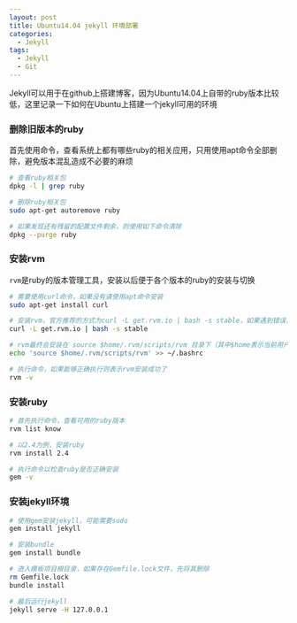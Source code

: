 ```yaml
---
layout: post
title: Ubuntu14.04 jekyll 环境部署
categories:
  - Jekyll
tags:
  - Jekyll
  - Git
---
```


Jekyll可以用于在github上搭建博客，因为Ubuntu14.04上自带的ruby版本比较低，这里记录一下如何在Ubuntu上搭建一个jekyll可用的环境

### 删除旧版本的ruby
首先使用命令，查看系统上都有哪些ruby的相关应用，只用使用apt命令全部删除，避免版本混乱造成不必要的麻烦
``` bash
# 查看ruby相关包
dpkg -l | grep ruby

# 删除ruby相关包
sudo apt-get autoremove ruby

# 如果发现还有残留的配置文件剩余，则使用如下命令清除
dpkg --purge ruby
```

### 安装rvm
`rvm`是ruby的版本管理工具，安装以后便于各个版本的ruby的安装与切换
``` bash
# 需要使用curl命令，如果没有请使用apt命令安装
sudo apt-get install curl

# 安装rvm，官方推荐的方式为curl -L get.rvm.io | bash -s stable，如果遇到错误，则可以根据提示解决
curl -L get.rvm.io | bash -s stable

# rvm最终会安装在 source $home/.rvm/scripts/rvm 目录下（其中$home表示当前用户目录），同时需要修改bashrc文件
echo 'source $home/.rvm/scripts/rvm' >> ~/.bashrc

# 执行命令，如果能够正确执行则表示rvm安装成功了
rvm -v
```

### 安装ruby
``` bash
# 首先执行命令，查看可用的ruby版本
rvm list know

# 以2.4为例，安装ruby
rvm install 2.4

# 执行命令以检查ruby是否正确安装
gem -v
```

### 安装jekyll环境
``` bash
# 使用gem安装jekyll，可能需要sudo
gem install jekyll

# 安装bundle
gem install bundle

# 进入模板项目根目录，如果存在Gemfile.lock文件，先将其删除
rm Gemfile.lock
bundle install

# 最后运行jekyll
jekyll serve -H 127.0.0.1
```